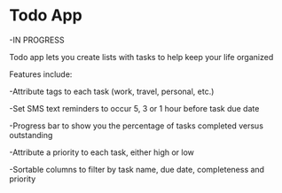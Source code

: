Todo App
========
-IN PROGRESS

Todo app lets you create lists with tasks to help keep your life organized

Features include:

-Attribute tags to each task (work, travel, personal, etc.)

-Set SMS text reminders to occur 5, 3 or 1 hour before task due date

-Progress bar to show you the percentage of tasks completed versus outstanding 

-Attribute a priority to each task, either high or low

-Sortable columns to filter by task name, due date, completeness and priority






